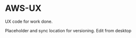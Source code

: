 AWS-UX
======

UX code for work done.

Placeholder and sync location for versioning.
Edit from desktop

